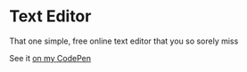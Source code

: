 # Text Editor
That one simple, free online text editor that you so sorely miss

See it [on my CodePen](https://codepen.io/my-tech/pen/yLwqeGB)
